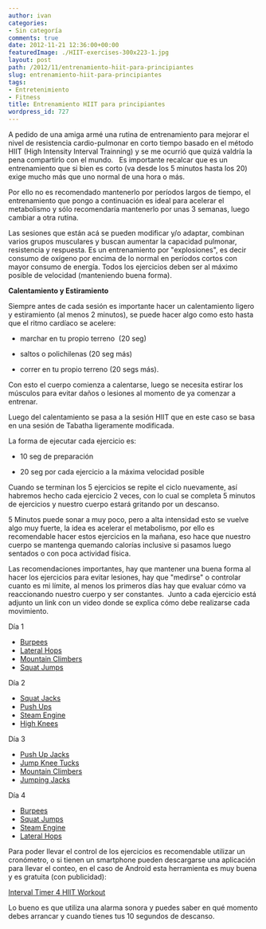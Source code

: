 ```yaml
---
author: ivan
categories:
- Sin categoría
comments: true
date: 2012-11-21 12:36:00+00:00
featuredImage: ./HIIT-exercises-300x223-1.jpg
layout: post
path: /2012/11/entrenamiento-hiit-para-principiantes
slug: entrenamiento-hiit-para-principiantes
tags:
- Entretenimiento
- Fitness
title: Entrenamiento HIIT para principiantes
wordpress_id: 727
---
```


A pedido de una amiga armé una rutina de entrenamiento para mejorar el nivel de resistencia cardio-pulmonar en corto tiempo basado en el método HIIT (High Intensity Interval Trainning) y se me ocurrió que quizá valdría la pena compartirlo con el mundo.   Es importante recalcar que es un entrenamiento que si bien es corto (va desde los 5 minutos hasta los 20) exige mucho más que uno normal de una hora o más.

Por ello no es recomendado mantenerlo por períodos largos de tiempo, el entrenamiento que pongo a continuación es ideal para acelerar el metabolismo y sólo recomendaría mantenerlo por unas 3 semanas, luego cambiar a otra rutina.

Las sesiones que están acá se pueden modificar y/o adaptar, combinan varios grupos musculares y buscan aumentar la capacidad pulmonar, resistencia y respuesta. Es un entrenamiento por "explosiones", es decir consumo de oxígeno por encima de lo normal en períodos cortos con mayor consumo de energía. Todos los ejercicios deben ser al máximo posible de velocidad (manteniendo buena forma).

**Calentamiento y Estiramiento**

Siempre antes de cada sesión es importante hacer un calentamiento ligero y estiramiento (al menos 2 minutos), se puede hacer algo como esto hasta que el ritmo cardíaco se acelere:

- marchar en tu propio terreno  (20 seg)

- saltos o polichilenas (20 seg más)

- correr en tu propio terreno (20 segs más).

Con esto el cuerpo comienza a calentarse, luego se necesita estirar los músculos para evitar daños o lesiones al momento de ya comenzar a entrenar.

Luego del calentamiento se pasa a la sesión HIIT que en este caso se basa en una sesión de Tabatha ligeramente modificada.

La forma de ejecutar cada ejercicio es:

- 10 seg de preparación

- 20 seg por cada ejercicio a la máxima velocidad posible

Cuando se terminan los 5 ejercicios se repite el ciclo nuevamente, así habremos hecho cada ejercicio 2 veces, con lo cual se completa 5 minutos de ejercicios y nuestro cuerpo estará gritando por un descanso.

5 Minutos puede sonar a muy poco, pero a alta intensidad esto se vuelve algo muy fuerte, la idea es acelerar el metabolismo, por ello es recomendable hacer estos ejercicios en la mañana, eso hace que nuestro cuerpo se mantenga quemando calorías inclusive si pasamos luego sentados o con poca actividad física.

Las recomendaciones importantes, hay que mantener una buena forma al hacer los ejercicios para evitar lesiones, hay que "medirse" o controlar cuanto es mi límite, al menos los primeros días hay que evaluar cómo va reaccionando nuestro cuerpo y ser constantes.  Junto a cada ejercicio está adjunto un link con un video donde se explica cómo debe realizarse cada movimiento.

Día 1

- [Burpees](https://www.youtube.com/watch?v=PYfNA_lmkHM)
- [Lateral Hops](https://www.youtube.com/watch?v=bqbZqxqs8tY)
- [Mountain Climbers](https://www.youtube.com/watch?v=IzNHN06_sJ0)
- [Squat Jumps](https://www.youtube.com/watch?v=CVaEhXotL7M)

Día 2
- [Squat Jacks](https://www.youtube.com/watch?v=LK3jSsdQ7M4)
- [Push Ups](https://www.youtube.com/watch?v=HCapLWaJ_qY)
- [Steam Engine](https://www.youtube.com/watch?v=tf5AzZ0HrgA)
- [High Knees](https://www.youtube.com/watch?v=ZZZoCNMU48U)

Día 3
- [Push Up Jacks](https://www.youtube.com/watch?v=8uqIred6RkQ)
- [Jump Knee Tucks](https://www.youtube.com/watch?v=BDA3DERQKFk)
- [Mountain Climbers](https://www.youtube.com/watch?v=IzNHN06_sJ0)
- [Jumping Jacks](https://www.youtube.com/watch?v=c4DAnQ6DtF8)

Día 4
- [Burpees](https://www.youtube.com/watch?v=PYfNA_lmkHM)
- [Squat Jumps](https://www.youtube.com/watch?v=CVaEhXotL7M)
- [Steam Engine](https://www.youtube.com/watch?v=tf5AzZ0HrgA)
- [Lateral Hops](https://www.youtube.com/watch?v=bqbZqxqs8tY)

Para poder llevar el control de los ejercicios es recomendable utilizar un cronómetro, o si tienen un smartphone pueden descargarse una aplicación para llevar el conteo, en el caso de Android esta herramienta es muy buena y es gratuita (con publicidad):

[Interval Timer 4 HIIT Workout](https://play.google.com/store/apps/details?id=sk.halmi.itimerad)

Lo bueno es que utiliza una alarma sonora y puedes saber en qué momento debes arrancar y cuando tienes tus 10 segundos de descanso.
